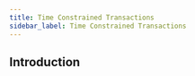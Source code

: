 ```yaml
---
title: Time Constrained Transactions
sidebar_label: Time Constrained Transactions
---
```


## Introduction
